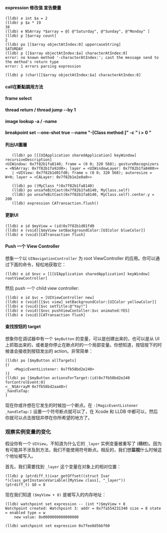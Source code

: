 #### expression 修改值 宣告變量

```
(lldb) e int $a = 2
(lldb) p $a * 19
38
(lldb) e NSArray *$array = @[ @"Saturday", @"Sunday", @"Monday" ]
(lldb) p [$array count]
2
(lldb) po [[$array objectAtIndex:0] uppercaseString]
SATURDAY
(lldb) p [[$array objectAtIndex:$a] characterAtIndex:0]
error: no known method '-characterAtIndex:'; cast the message send to the method's return type
error: 1 errors parsing expression

(lldb) p (char)[[$array objectAtIndex:$a] characterAtIndex:0]
```

#### call在斷點調用方法

#### frame select

#### thread return / thread jump --by 1

#### image lookup -a / -name

#### breakpoint set --one-shot true --name "-[Class method:]" -c " i > 0 "

#### 列出UI圖層

```
   (lldb) po [[[UIApplication sharedApplication] keyWindow] recursiveDescription]
<UIWindow: 0x7f82b1fa8140; frame = (0 0; 320 568); gestureRecognizers = <NSArray: 0x7f82b1fa92d0>; layer = <UIWindowLayer: 0x7f82b1fa8400>>
   | <UIView: 0x7f82b1d01fd0; frame = (0 0; 320 568); autoresize = W+H; layer = <CALayer: 0x7f82b1e2e0a0>>
   
   (lldb) po ((MyClass *)0x7f82b1fa8140)
   (lldb) po unsafeBitCast(0x7f82b1fa8140, MyClass.self)
   (lldb) po unsafeBitCast(0x7f82b1fa8140, MyClass.self).center.y = 200
   (lldb) expression CATransaction.flush()
```

#### 更新UI

```
(lldb) e id $myView = (id)0x7f82b1d01fd0
(lldb) e (void)[$myView setBackgroundColor:[UIColor blueColor]]
(lldb) e (void)[CATransaction flush]
```

#### Push 一个 View Controller

想象一个以 `UINavigationController` 为 root ViewController 的应用。你可以通过下面的命令，轻松地获取它：

```
(lldb) e id $nvc = [[[UIApplication sharedApplication] keyWindow] rootViewController]
```

然后 push 一个 child view controller:

```
(lldb) e id $vc = [UIViewController new]
(lldb) e (void)[[$vc view] setBackgroundColor:[UIColor yellowColor]]
(lldb) e (void)[$vc setTitle:@"Yay!"]
(lldb) e (void)[$nvc pushViewContoller:$vc animated:YES]
(lldb) e (void)[CATransaction flush]
```

#### 查找按钮的 target

想象你在调试器中有一个 `$myButton` 的变量，可以是创建出来的，也可以是从 UI 上抓取出来的，或者是你停止在断点时的一个局部变量。你想知道，按钮按下的时候谁会接收到按钮发出的 action。非常简单：

```
(lldb) po [$myButton allTargets]
{(
    <MagicEventListener: 0x7fb58bd2e240>
)}
(lldb) po [$myButton actionsForTarget:(id)0x7fb58bd2e240 forControlEvent:0]
<__NSArrayM 0x7fb58bd2aa40>(
_handleTap:
)
```

现在你或许想在它发生的时候加一个断点。在 `-[MagicEventListener _handleTap:]` 设置一个符号断点就可以了，在 Xcode 和 LLDB 中都可以，然后你就可以点击按钮并停在你所希望的地方了。

### 观察实例变量的变化

假设你有一个 `UIView`，不知道为什么它的 `_layer` 实例变量被重写了 (糟糕)。因为有可能并不涉及到方法，我们不能使用符号断点。相反的，我们想**监视**什么时候这个地址被写入。

首先，我们需要找到 `_layer` 这个变量在对象上的相对位置：

```
(lldb) p (ptrdiff_t)ivar_getOffset((struct Ivar *)class_getInstanceVariable([MyView class], "_layer"))
(ptrdiff_t) $0 = 8
```

现在我们知道 `($myView + 8)` 是被写入的内存地址：

```
(lldb) watchpoint set expression -- (int *)$myView + 8
Watchpoint created: Watchpoint 3: addr = 0x7fa554231340 size = 8 state = enabled type = w
    new value: 0x0000000000000000
    
(lldb) watchpoint set expression 0x7fee8d5bbf60
```

